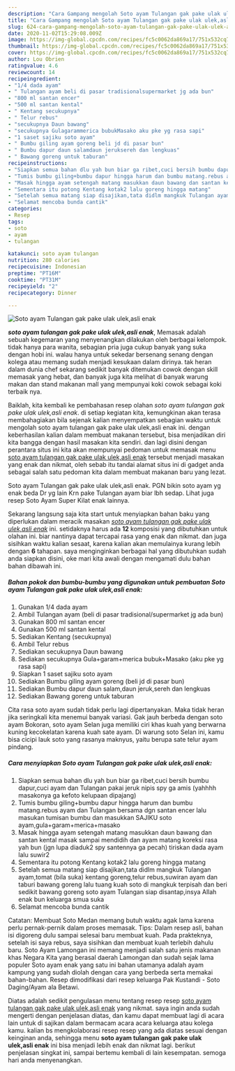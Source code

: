```yaml
---
description: "Cara Gampang mengolah Soto ayam Tulangan gak pake ulak ulek,asli enak, Bisa Manjain Lidah"
title: "Cara Gampang mengolah Soto ayam Tulangan gak pake ulak ulek,asli enak, Bisa Manjain Lidah"
slug: 624-cara-gampang-mengolah-soto-ayam-tulangan-gak-pake-ulak-ulek-asli-enak-bisa-manjain-lidah
date: 2020-11-02T15:29:08.009Z
image: https://img-global.cpcdn.com/recipes/fc5c0062da869a17/751x532cq70/soto-ayam-tulangan-gak-pake-ulak-ulekasli-enak-foto-resep-utama.jpg
thumbnail: https://img-global.cpcdn.com/recipes/fc5c0062da869a17/751x532cq70/soto-ayam-tulangan-gak-pake-ulak-ulekasli-enak-foto-resep-utama.jpg
cover: https://img-global.cpcdn.com/recipes/fc5c0062da869a17/751x532cq70/soto-ayam-tulangan-gak-pake-ulak-ulekasli-enak-foto-resep-utama.jpg
author: Lou Obrien
ratingvalue: 4.6
reviewcount: 14
recipeingredient:
- "1/4 dada ayam"
- " Tulangan ayam beli di pasar tradisionalsupermarket jg ada bun"
- "800 ml santan encer"
- "500 ml santan kental"
- " Kentang secukupnya"
- " Telur rebus"
- "secukupnya Daun bawang"
- "secukupnya Gulagarammerica bubukMasako aku pke yg rasa sapi"
- "1 saset sajiku soto ayam"
- " Bumbu giling ayam goreng beli jd di pasar bun"
- " Bumbu dapur daun salamdaun jeruksereh dan lengkuas"
- " Bawang goreng untuk taburan"
recipeinstructions:
- "Siapkan semua bahan dlu yah bun biar ga ribet,cuci bersih bumbu dapur,cuci ayam dan Tulangan pakai jeruk nipis spy ga amis (yahhhh masakonya ga kefoto kelupaan dipajang)"
- "Tumis bumbu giling+bumbu dapur hingga harum dan bumbu matang.rebus ayam dan Tulangan bersama dgn santan encer lalu masukan tumisan bumbu dan masukkan SAJIKU soto ayam,gula+garam+merica+masako"
- "Masak hingga ayam setengah matang masukkan daun bawang dan santan kental masak sampai mendidih dan ayam matang koreksi rasa yah bun (jgn lupa diaduk2 spy santennya ga pecah) tiriskan dada ayam lalu suwir2"
- "Sementara itu potong Kentang kotak2 lalu goreng hingga matang"
- "Setelah semua matang siap disajikan,tata didlm mangkuk Tulangan ayam,tomat (bila suka) kentang goreng,telur rebus,suwiran ayam dan taburi bawang goreng lalu tuang kuah soto di mangkuk terpisah dan beri sedikit bawang goreng soto ayam Tulangan siap disantap,insya Allah enak bun keluarga smua suka"
- "Selamat mencoba bunda cantik"
categories:
- Resep
tags:
- soto
- ayam
- tulangan

katakunci: soto ayam tulangan 
nutrition: 280 calories
recipecuisine: Indonesian
preptime: "PT16M"
cooktime: "PT31M"
recipeyield: "2"
recipecategory: Dinner

---
```



![Soto ayam Tulangan gak pake ulak ulek,asli enak](https://img-global.cpcdn.com/recipes/fc5c0062da869a17/751x532cq70/soto-ayam-tulangan-gak-pake-ulak-ulekasli-enak-foto-resep-utama.jpg)

<b><i>soto ayam tulangan gak pake ulak ulek,asli enak</i></b>, Memasak adalah sebuah kegemaran yang menyenangkan dilakukan oleh berbagai kelompok. tidak hanya para wanita, sebagian pria juga cukup banyak yang suka dengan hobi ini. walau hanya untuk sekedar bersenang senang dengan kolega atau memang sudah menjadi kesukaan dalam dirinya. tak heran dalam dunia chef sekarang sedikit banyak ditemukan cowok dengan skill memasak yang hebat, dan banyak juga kita melihat di banyak warung makan dan stand makanan mall yang mempunyai koki cowok sebagai koki terbaik nya.

Baiklah, kita kembali ke pembahasan resep olahan <i>soto ayam tulangan gak pake ulak ulek,asli enak</i>. di setiap kegiatan kita, kemungkinan akan terasa membahagiakan bila sejenak kalian menyempatkan sebagian waktu untuk mengolah soto ayam tulangan gak pake ulak ulek,asli enak ini. dengan keberhasilan kalian dalam membuat makanan tersebut, bisa menjadikan diri kita bangga dengan hasil masakan kita sendiri. dan lagi disini dengan perantara situs ini kita akan mempunyai pedoman untuk memasak menu <u>soto ayam tulangan gak pake ulak ulek,asli enak</u> tersebut menjadi masakan yang enak dan nikmat, oleh sebab itu tandai alamat situs ini di gadget anda sebagai salah satu pedoman kita dalam membuat makanan baru yang lezat.

Soto ayam Tulangan gak pake ulak ulek,asli enak. PGN bikin soto ayam yg enak beda Dr yg lain Krn pake Tulangan ayam biar lbh sedap. Lihat juga resep Soto Ayam Super Kilat enak lainnya.


Sekarang langsung saja kita start untuk menyiapkan bahan baku yang diperlukan dalam meracik masakan <u><i>soto ayam tulangan gak pake ulak ulek,asli enak</i></u> ini. setidaknya harus ada <b>12</b> komposisi yang dibutuhkan untuk olahan ini. biar nantinya dapat tercapai rasa yang enak dan nikmat. dan juga sisihkan waktu kalian sesaat, karena kalian akan memulainya kurang lebih dengan <b>6</b> tahapan. saya menginginkan berbagai hal yang dibutuhkan sudah anda siapkan disini, oke mari kita awali dengan mengamati dulu bahan bahan dibawah ini.

<!--inarticleads1-->

##### Bahan pokok dan bumbu-bumbu yang digunakan untuk pembuatan Soto ayam Tulangan gak pake ulak ulek,asli enak:

1. Gunakan 1/4 dada ayam
1. Ambil  Tulangan ayam (beli di pasar tradisional/supermarket jg ada bun)
1. Gunakan 800 ml santan encer
1. Gunakan 500 ml santan kental
1. Sediakan  Kentang (secukupnya)
1. Ambil  Telur rebus
1. Sediakan secukupnya Daun bawang
1. Sediakan secukupnya Gula+garam+merica bubuk+Masako (aku pke yg rasa sapi)
1. Siapkan 1 saset sajiku soto ayam
1. Sediakan  Bumbu giling ayam goreng (beli jd di pasar bun)
1. Sediakan  Bumbu dapur daun salam,daun jeruk,sereh dan lengkuas
1. Sediakan  Bawang goreng untuk taburan


Cita rasa soto ayam sudah tidak perlu lagi dipertanyakan. Maka tidak heran jika seringkali kita menemui banyak variasi. Gak jauh berbeda dengan soto ayam Bokoran, soto ayam Selan juga memiliki ciri khas kuah yang berwarna kuning kecokelatan karena kuah sate ayam. Di warung soto Selan ini, kamu bisa cicipi lauk soto yang rasanya maknyus, yaitu berupa sate telur ayam pindang. 

<!--inarticleads2-->

##### Cara menyiapkan Soto ayam Tulangan gak pake ulak ulek,asli enak:

1. Siapkan semua bahan dlu yah bun biar ga ribet,cuci bersih bumbu dapur,cuci ayam dan Tulangan pakai jeruk nipis spy ga amis (yahhhh masakonya ga kefoto kelupaan dipajang)
1. Tumis bumbu giling+bumbu dapur hingga harum dan bumbu matang.rebus ayam dan Tulangan bersama dgn santan encer lalu masukan tumisan bumbu dan masukkan SAJIKU soto ayam,gula+garam+merica+masako
1. Masak hingga ayam setengah matang masukkan daun bawang dan santan kental masak sampai mendidih dan ayam matang koreksi rasa yah bun (jgn lupa diaduk2 spy santennya ga pecah) tiriskan dada ayam lalu suwir2
1. Sementara itu potong Kentang kotak2 lalu goreng hingga matang
1. Setelah semua matang siap disajikan,tata didlm mangkuk Tulangan ayam,tomat (bila suka) kentang goreng,telur rebus,suwiran ayam dan taburi bawang goreng lalu tuang kuah soto di mangkuk terpisah dan beri sedikit bawang goreng soto ayam Tulangan siap disantap,insya Allah enak bun keluarga smua suka
1. Selamat mencoba bunda cantik


Catatan: Membuat Soto Medan memang butuh waktu agak lama karena perlu pernak-pernik dalam proses memasak. Tips: Dalam resep asli, bahan isi digoreng dulu sampai selesai baru membuat kuah. Pada prakteknya, setelah isi saya rebus, saya sisihkan dan membuat kuah terlebih dahulu baru. Soto Ayam Lamongan ini memang menjadi salah satu jenis makanan khas Negara Kita yang berasal daerah Lamongan dan sudah sejak lama populer Soto ayam enak yang satu ini bahan utamanya adalah ayam kampung yang sudah diolah dengan cara yang berbeda serta memakai bahan-bahan. Resep dimodifikasi dari resep keluarga Pak Kustandi - Soto Daging/Ayam ala Betawi. 

Diatas adalah sedikit pengulasan menu tentang resep resep <u>soto ayam tulangan gak pake ulak ulek,asli enak</u> yang nikmat. saya ingin anda sudah mengerti dengan penjelasan diatas, dan kamu dapat membuat lagi di acara lain untuk di sajikan dalam bermacam acara acara keluarga atau kolega kamu. kalian bs mengkolaborasi resep resep yang ada diatas sesuai dengan keinginan anda, sehingga menu <b>soto ayam tulangan gak pake ulak ulek,asli enak</b> ini bisa menjadi lebih enak dan nikmat lagi. berikut penjelasan singkat ini, sampai bertemu kembali di lain kesempatan. semoga hari anda menyenangkan.
